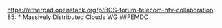 https://etherpad.openstack.org/p/BOS-forum-telecom-nfv-collaboration: 85: * Massively Distributed Clouds WG ##FEMDC

